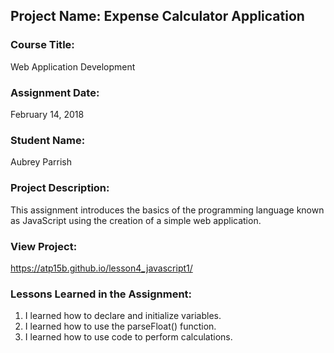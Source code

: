 ## Project Name:  Expense Calculator Application

### Course Title:
Web Application Development

### Assignment Date:  
February 14, 2018

### Student Name:  
Aubrey Parrish 

### Project Description:
This assignment introduces the basics of the programming language known as JavaScript using the creation of a simple web application.

### View Project:
https://atp15b.github.io/lesson4_javascript1/

### Lessons Learned in the Assignment:
1. I learned how to declare and initialize variables. 
2. I learned how to use the parseFloat() function.
3. I learned how to use code to perform calculations. 




